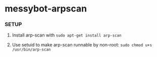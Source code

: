 # messybot-arpscan

### SETUP

1. Install arp-scan with `sudo apt-get install arp-scan`

2. Use setuid to make arp-scan runnable by non-root: `sudo chmod u+s /usr/bin/arp-scan`

